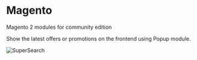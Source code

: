 # Magento
Magento 2 modules for community edition

Show the latest offers or promotions on the frontend using Popup module.

![SuperSearch](https://github.com/user-attachments/assets/64a76bde-ac64-4a68-850a-8ff7fd022337)

